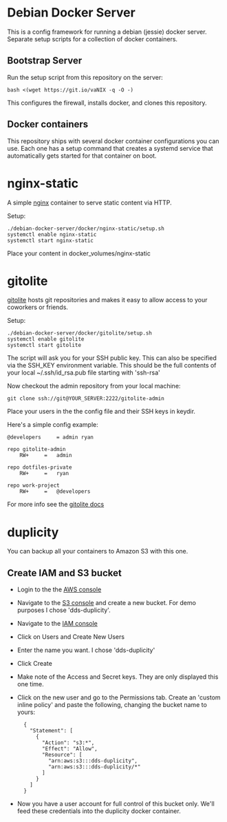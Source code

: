 Debian Docker Server
====================

This is a config framework for running a debian (jessie) docker
server. Separate setup scripts for a collection of docker containers.

Bootstrap Server
----------------

Run the setup script from this repository on the server:

    bash <(wget https://git.io/vaNIX -q -O -)
	
This configures the firewall, installs docker, and clones this
repository.

Docker containers
-----------------

This repository ships with several docker container configurations you
can use. Each one has a setup command that creates a systemd service
that automatically gets started for that container on boot.

# nginx-static

A simple [nginx](https://www.nginx.com/) container to serve static content via HTTP.

Setup:

    ./debian-docker-server/docker/nginx-static/setup.sh
	systemctl enable nginx-static
	systemctl start nginx-static

Place your content in docker_volumes/nginx-static

# gitolite

[gitolite](http://gitolite.com/gitolite/) hosts git repositories and makes it easy to allow access to
your coworkers or friends.

Setup:

    ./debian-docker-server/docker/gitolite/setup.sh
	systemctl enable gitolite
	systemctl start gitolite

The script will ask you for your SSH public key. This can also be
specified via the SSH\_KEY environment variable. This should be the
full contents of your local ~/.ssh/id_rsa.pub file starting with
'ssh-rsa'

Now checkout the admin repository from your local machine:

    git clone ssh://git@YOUR_SERVER:2222/gitolite-admin
	
Place your users in the the config file and their SSH keys in keydir.

Here's a simple config example:

    @developers     = admin ryan

    repo gitolite-admin
        RW+     =   admin

    repo dotfiles-private
        RW+     =   ryan
		
	repo work-project
	    RW+     =   @developers

For more info see the [gitolite docs](http://gitolite.com/gitolite/gitolite.html)

# duplicity

You can backup all your containers to Amazon S3 with this one.

## Create IAM and S3 bucket

* Login to the the [AWS console](https://console.aws.amazon.com)
* Navigate to the [S3 console](https://console.aws.amazon.com/s3) and
  create a new bucket. For demo purposes I chose 'dds-duplicity'.
* Navigate to the [IAM console](https://console.aws.amazon.com/iam)
* Click on Users and Create New Users
* Enter the name you want. I chose 'dds-duplicity'
* Click Create
* Make note of the Access and Secret keys. They are only displayed this one time.
* Click on the new user and go to the Permissions tab. Create an
  'custom inline policy' and paste the following, changing the bucket name to yours:
  
  
        {
          "Statement": [
            {
              "Action": "s3:*",
              "Effect": "Allow",
              "Resource": [
                "arn:aws:s3:::dds-duplicity",
                "arn:aws:s3:::dds-duplicity/*"
              ]
            }
          ]
        }

* Now you have a user account for full control of this bucket
  only. We'll feed these credentials into the duplicity docker
  container.
